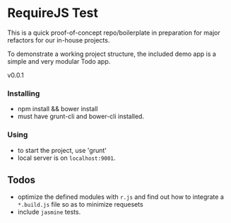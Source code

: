 RequireJS Test
==============

This is a quick proof-of-concept repo/boilerplate in preparation for major refactors for our in-house projects. 

To demonstrate a working project structure, the included demo app is a simple and very modular Todo app. 

v0.0.1 


### Installing

 - npm install && bower install
 - must have grunt-cli and bower-cli installed.

### Using

 - to start the project, use 'grunt'
 - local server is on `localhost:9001`.


## Todos

 - optimize the defined modules with `r.js` and find out how to integrate a `*.build.js` file so as to minimize requesets
 - include `jasmine` tests.



